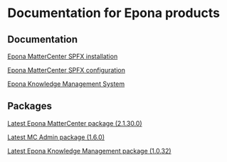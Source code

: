 <h1>Documentation for Epona products</h1>

<h2>Documentation</h2>
<a href="./EponaMC_spfx/EponaMC_installation.md">Epona MatterCenter SPFX installation</a>

<a href="./EponaMC_spfx/EponaMC_configuration.md">Epona MatterCenter SPFX configuration</a>

<a href="./KMS_spfx/readme.md">Epona Knowledge Management System</a>

<h2>Packages</h2>
<a href="./MC_pkg/2.1.30.0/readme.md" target="_blank">Latest Epona MatterCenter package (2.1.30.0)</a>

<a href="./MCAdmin_pkg/1.6.0/readme.md" target="_blank">Latest MC Admin package (1.6.0)</a>

<a href="./KMS_pkg/1.0.32/readme.md" target="_blank">Latest Epona Knowledge Management package (1.0.32)</a>